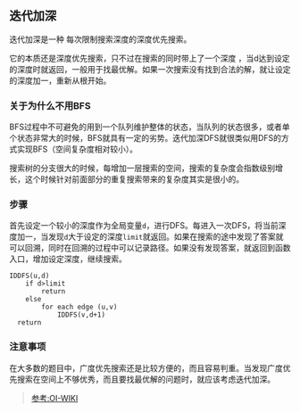 ## 迭代加深

迭代加深是一种 每次限制搜索深度的深度优先搜索。

它的本质还是深度优先搜索，只不过在搜索的同时带上了一个深度 ，当d达到设定的深度时就返回，一般用于找最优解。如果一次搜索没有找到合法的解，就让设定的深度加一，重新从根开始。

### 关于为什么不用BFS

BFS过程中不可避免的用到一个队列维护整体的状态，当队列的状态很多，或者单个状态非常大的时候，BFS就具有一定的劣势。迭代加深DFS就很类似用DFS的方式实现BFS（空间复杂度相对较小）。

搜索树的分支很大的时候，每增加一层搜索的空间，搜索的复杂度会指数级别增长，这个时候针对前面部分的重复搜索带来的复杂度其实是很小的。

### 步骤

首先设定一个较小的深度作为全局变量`d`，进行DFS。每进入一次DFS，将当前深度加一，当发现`d`大于设定的深度`limit`就返回。如果在搜索的途中发现了答案就可以回溯，同时在回溯的过程中可以记录路径。如果没有发现答案，就返回到函数入口，增加设定深度，继续搜索。

```
IDDFS(u,d)
    if d>limit
        return
    else
        for each edge (u,v)
            IDDFS(v,d+1)
  return
```

### 注意事项

在大多数的题目中，广度优先搜索还是比较方便的，而且容易判重。当发现广度优先搜索在空间上不够优秀，而且要找最优解的问题时，就应该考虑迭代加深。

> [参考:OI-WIKI](https://oi-wiki.org/search/iterative/)
